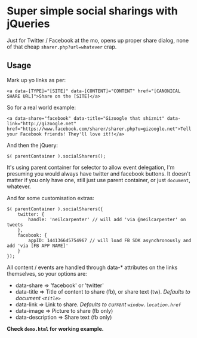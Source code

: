 # Super simple social sharings with jQueries

Just for Twitter / Facebook at the mo, opens up proper share dialog, none of that cheap `sharer.php?url=whatever` crap.

## Usage

Mark up yo links as per:

	<a data-[TYPE]="[SITE]" data-[CONTENT]="CONTENT" href="[CANONICAL SHARE URL]">Share on the [SITE]</a>

So for a real world example:

	<a data-share="facebook" data-title="Gizoogle that shiznit" data-link="http://gizoogle.net" href="https://www.facebook.com/sharer/sharer.php?u=gizoogle.net">Tell your Facebook friends! They'll love it!!</a>
	

And then the jQuery:

	$( parentContainer ).socialSharers();

It's using parent container for selector to allow event delegation, I'm presuming you would always have twitter and facebook buttons. It doesn't matter if you only have one, still just use parent container, or just `document`, whatever.

And for some customisation extras:

	$( parentContainer ).socialSharers({
		twitter: {
			handle: 'neilcarpenter' // will add 'via @neilcarpenter' on tweets
		},
		facebook: {
			appID: 144136645754967 // will load FB SDK asynchronously and add 'via [FB APP NAME]'
		}
	});

All content / events are handled through data-* attributes on the links themselves, so your options are:

- data-share => 'facebook' or 'twitter'
- data-title => Title of content to share (fb), or share text (tw). *Defaults to document `<title>`*
- data-link => Link to share. *Defaults to current `window.location.href`*
- data-image => Picture to share (fb only)
- data-description => Share text (fb only)

**Check `demo.html` for working example.**